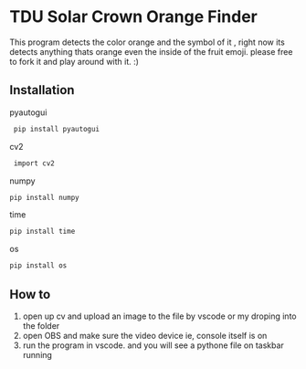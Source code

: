 
# TDU Solar Crown Orange Finder
This program detects the color orange and the symbol of it , right now its detects anything thats orange even the inside of the fruit emoji. please free to fork it and play around with it. :)




## Installation

pyautogui
```bash
 pip install pyautogui
```


cv2
```bash
 import cv2
```

numpy
```bash
pip install numpy
```
 
 time 
```bash
pip install time
```

os
```bash
pip install os
```


## How to
 1. open up cv and upload an image to the file by vscode or my droping into the folder
 2. open OBS and make sure the video device ie, console itself is on
 3. run the program in vscode. and you will see a pythone file on taskbar running
 